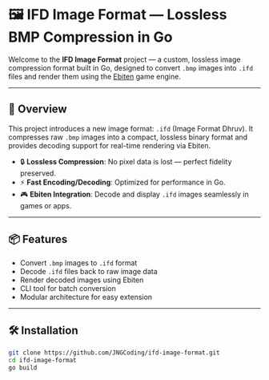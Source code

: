 # 🖼️ IFD Image Format — Lossless BMP Compression in Go

Welcome to the **IFD Image Format** project — a custom, lossless image compression format built in Go, designed to convert `.bmp` images into `.ifd` files and render them using the [Ebiten](https://ebiten.org/) game engine.

---

## 🚀 Overview

This project introduces a new image format: `.ifd` (Image Format Dhruv). It compresses raw `.bmp` images into a compact, lossless binary format and provides decoding support for real-time rendering via Ebiten.

- 🔒 **Lossless Compression**: No pixel data is lost — perfect fidelity preserved.
- ⚡ **Fast Encoding/Decoding**: Optimized for performance in Go.
- 🎮 **Ebiten Integration**: Decode and display `.ifd` images seamlessly in games or apps.

---

## 📦 Features

- Convert `.bmp` images to `.ifd` format
- Decode `.ifd` files back to raw image data
- Render decoded images using Ebiten
- CLI tool for batch conversion
- Modular architecture for easy extension

---

## 🛠️ Installation

```bash
git clone https://github.com/JNGCoding/ifd-image-format.git
cd ifd-image-format
go build
